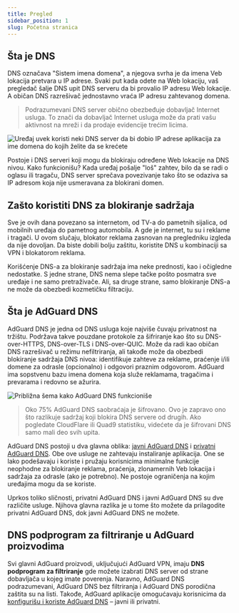 ```yaml
---
title: Pregled
sidebar_position: 1
slug: Početna stranica
---
```


## Šta je DNS

DNS označava "Sistem imena domena", a njegova svrha je da imena Veb lokacija pretvara u IP adrese. Svaki put kada odete na Web lokaciju, vaš pregledač šalje DNS upit DNS serveru da bi provalio IP adresu Web lokacije. A običan DNS razrešivač jednostavno vraća IP adresu zahtevanog domena.

> Podrazumevani DNS server obično obezbeđuje dobavljač Internet usluga. To znači da dobavljač Internet usluga može da prati vašu aktivnost na mreži i da prodaje evidencije trećim licima.

![Uređaj uvek koristi neki DNS server da bi dobio IP adrese aplikacija za ime domena do kojih želite da se krećete](https://cdn.adguard.com/content/blog/articles/dns-cbs/scr1.png)

Postoje i DNS serveri koji mogu da blokiraju određene Web lokacije na DNS nivou. Kako funkcionišu? Kada uređaj pošalje "loš" zahtev, bilo da se radi o oglasu ili tragaču, DNS server sprečava povezivanje tako što se odaziva sa IP adresom koja nije usmeravana za blokirani domen.

## Zašto koristiti DNS za blokiranje sadržaja

Sve je ovih dana povezano sa internetom, od TV-a do pametnih sijalica, od mobilnih uređaja do pametnog automobila. A gde je internet, tu su i reklame i tragači. U ovom slučaju, blokator reklama zasnovan na pregledniku izgleda da nije dovoljan. Da biste dobili bolju zaštitu, koristite DNS u kombinaciji sa VPN i blokatorom reklama.

Korišćenje DNS-a za blokiranje sadržaja ima neke prednosti, kao i očigledne nedostatke. S jedne strane, DNS nema slepe tačke pošto posmatra sve uređaje i ne samo pretraživače. Ali, sa druge strane, samo blokiranje DNS-a ne može da obezbedi kozmetičku filtraciju.

## Šta je AdGuard DNS

AdGuard DNS je jedna od DNS usluga koje najviše čuvaju privatnost na tržištu. Podržava takve pouzdane protokole za šifriranje kao što su DNS-over-HTTPS, DNS-over-TLS i DNS-over-QUIC. Može da radi kao običan DNS razrešivač u režimu nefiltriranja, ali takođe može da obezbedi blokiranje sadržaja DNS nivoa: identifikuje zahteve za reklame, praćenje i/ili domene za odrasle (opcionalno) i odgovori praznim odgovorom. AdGuard ima sopstvenu bazu imena domena koja služe reklamama, tragačima i prevarama i redovno se ažurira.

![Približna šema kako AdGuard DNS funkcioniše](https://cdn.adguard.com/public/Adguard/Blog/scr2.png)

> Oko 75% AdGuard DNS saobraćaja je šifrovano. Ovo je zapravo ono što razlikuje sadržaj koji blokira DNS servere od drugih. Ako pogledate CloudFlare ili Quad9 statistiku, videćete da je šifrovani DNS samo mali deo svih upita.

AdGuard DNS postoji u dva glavna oblika: [javni AdGuard DNS](public-dns/overview.md) i [privatni AdGuard DNS](private-dns/overview.md). Obe ove usluge ne zahtevaju instaliranje aplikacija. One se lako podešavaju i koriste i pružaju korisnicima minimalne funkcije neophodne za blokiranje reklama, praćenja, zlonamernih Veb lokacija i sadržaja za odrasle (ako je potrebno). Ne postoje ograničenja na kojim uređajima mogu da se koriste.

Uprkos toliko sličnosti, privatni AdGuard DNS i javni AdGuard DNS su dve različite usluge. Njihova glavna razlika je u tome što možete da prilagodite privatni AdGuard DNS, dok javni AdGuard DNS ne možete.

## DNS podprogram za filtriranje u AdGuard proizvodima

Svi glavni AdGuard proizvodi, uključujući AdGuard VPN, imaju **DNS podprogram za filtriranje** gde možete izabrati DNS server od strane dobavljača u kojeg imate poverenja. Naravno, AdGuard DNS podrazumevani, AdGuard DNS bez filtriranja i AdGuard DNS porodična zaštita su na listi. Takođe, AdGuard aplikacije omogućavaju korisnicima da [konfigurišu i koriste AdGuard DNS](https://adguard-dns.io/en/public-dns.html) – javni ili privatni.








